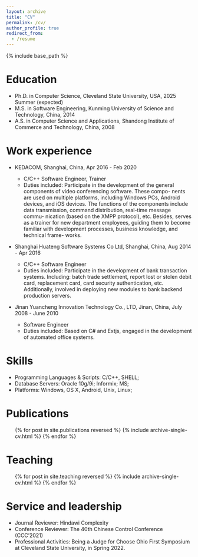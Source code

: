 ```yaml
---
layout: archive
title: "CV"
permalink: /cv/
author_profile: true
redirect_from:
  - /resume
---
```


{% include base_path %}

Education
======
* Ph.D. in Computer Science, Cleveland State University, USA, 2025 Summer (expected)
* M.S. in Software Engineering, Kunming University of Science and Technology, China, 2014
* A.S. in Computer Science and Applications, Shandong Institute of Commerce and Technology, China, 2008

Work experience
======
* KEDACOM, Shanghai, China, Apr 2016 - Feb 2020
  * C/C++ Software Engineer, Trainer
  * Duties included: Participate in the development of the general components of video conferencing software. These compo-
nents are used on multiple platforms, including Windows PCs, Android devices, and iOS devices. The
functions of the components include data transmission, command distribution, real-time message commu-
nication (based on the XMPP protocol), etc. Besides, serves as a trainer for new department employees,
guiding them to become familiar with development processes, business knowledge, and technical frame-
works.

* Shanghai Huateng Software Systems Co Ltd, Shanghai, China, Aug 2014 - Apr 2016
  * C/C++ Software Engineer
  * Duties included: Participate in the development of bank transaction systems. Including: batch trade settlement, report
lost or stolen debit card, replacement card, card security authentication, etc. Additionally, involved in
deploying new modules to bank backend production servers.

* Jinan Yuancheng Innovation Technology Co., LTD, Jinan, China, July 2008 - June 2010
  * Software Engineer
  * Duties included: Based on C# and Extjs, engaged in the development of automated office systems.

Skills
======
* Programming Languages & Scripts: C/C++, SHELL;
* Database Servers: Oracle 10g/9i; Informix; MS;
* Platforms: Windows, OS X, Android, Unix, Linux;

Publications
======
  <ul>{% for post in site.publications reversed %}
    {% include archive-single-cv.html %}
  {% endfor %}</ul>
  
Teaching
======
  <ul>{% for post in site.teaching reversed %}
    {% include archive-single-cv.html %}
  {% endfor %}</ul>
  
Service and leadership
======
* Journal Reviewer: Hindawi Complexity
* Conference Reviewer: The 40th Chinese Control Conference (CCC’2021)
* Professional Activities: Being a Judge for Choose Ohio First Symposium at Cleveland State University, in Spring 2022.
